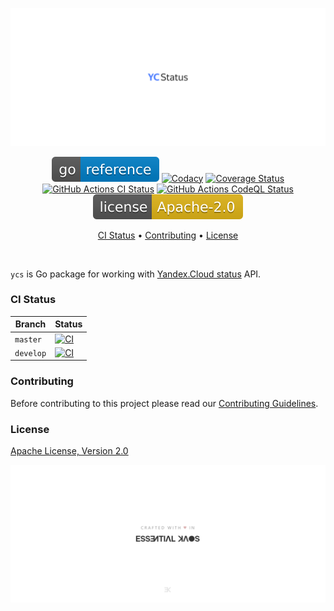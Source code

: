 <p align="center"><a href="#readme"><img src=".github/images/card.svg"/></a></p>

<p align="center">
  <a href="https://kaos.sh/g/ycs"><img src=".github/images/godoc.svg"/></a>
  <a href="https://kaos.sh/y/ycs"><img src="https://kaos.sh/y/90af1c80265a4597952829f4fcf679c6.svg" alt="Codacy" /></a>
  <a href="https://kaos.sh/c/ycs"><img src="https://kaos.sh/c/ycs.svg" alt="Coverage Status" /></a>
  <a href="https://kaos.sh/w/ycs/ci"><img src="https://kaos.sh/w/ycs/ci.svg" alt="GitHub Actions CI Status" /></a>
  <a href="https://kaos.sh/w/ycs/codeql"><img src="https://kaos.sh/w/ycs/codeql.svg" alt="GitHub Actions CodeQL Status" /></a>
  <a href="#license"><img src=".github/images/license.svg"/></a>
</p>

<p align="center"><a href="#ci-status">CI Status</a> • <a href="#contributing">Contributing</a> • <a href="#license">License</a></p>

<br/>

`ycs` is Go package for working with [Yandex.Cloud status](https://status.yandex.cloud) API.

### CI Status

| Branch | Status |
|--------|----------|
| `master` | [![CI](https://kaos.sh/w/ycs/ci.svg?branch=master)](https://kaos.sh/w/ycs/ci?query=branch:master) |
| `develop` | [![CI](https://kaos.sh/w/ycs/ci.svg?branch=develop)](https://kaos.sh/w/ycs/ci?query=branch:develop) |

### Contributing

Before contributing to this project please read our [Contributing Guidelines](https://github.com/essentialkaos/contributing-guidelines#contributing-guidelines).

### License

[Apache License, Version 2.0](http://www.apache.org/licenses/LICENSE-2.0)

<p align="center"><a href="https://kaos.dev"><img src="https://raw.githubusercontent.com/essentialkaos/.github/refs/heads/master/images/ekgh.svg"/></a></p>
